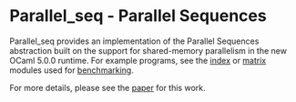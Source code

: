 # Parallel_seq - Parallel Sequences

Parallel_seq provides an implementation of the Parallel Sequences abstraction built on the support for shared-memory parallelism in the new OCaml 5.0.0 runtime. For example programs, see the [index](https://github.com/aytao/ParallelSequences/tree/master/index) or [matrix](https://github.com/aytao/ParallelSequences/tree/master/matrix) modules used for [benchmarking](https://github.com/aytao/ParallelSequences/tree/master/time).

For more details, please see the [paper](https://github.com/aytao/parallel_seq/blob/main/Report.pdf) for this work.
